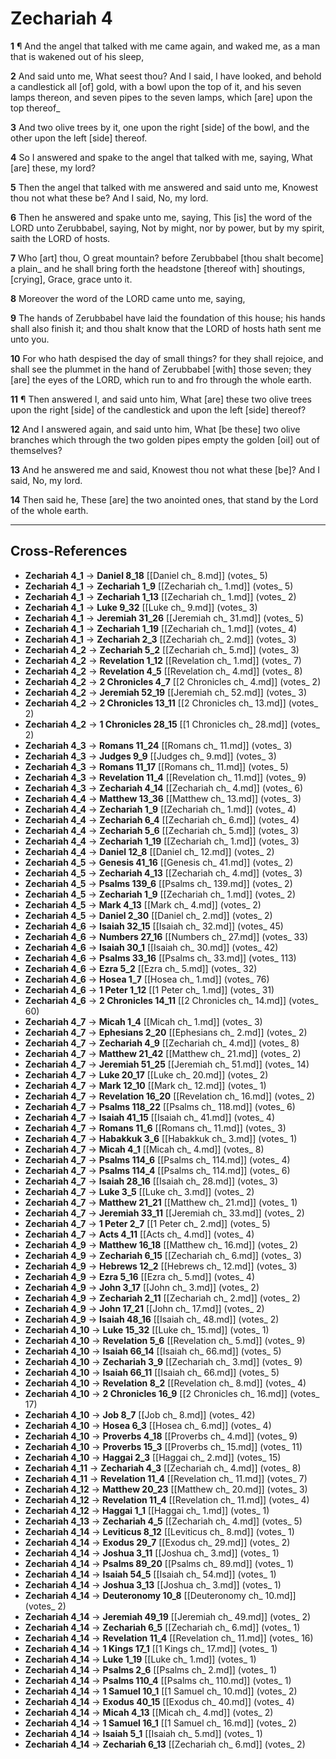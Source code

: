# Zechariah 4

**1** ¶ And the angel that talked with me came again, and waked me, as a man that is wakened out of his sleep,

**2** And said unto me, What seest thou? And I said, I have looked, and behold a candlestick all [of] gold, with a bowl upon the top of it, and his seven lamps thereon, and seven pipes to the seven lamps, which [are] upon the top thereof_

**3** And two olive trees by it, one upon the right [side] of the bowl, and the other upon the left [side] thereof.

**4** So I answered and spake to the angel that talked with me, saying, What [are] these, my lord?

**5** Then the angel that talked with me answered and said unto me, Knowest thou not what these be? And I said, No, my lord.

**6** Then he answered and spake unto me, saying, This [is] the word of the LORD unto Zerubbabel, saying, Not by might, nor by power, but by my spirit, saith the LORD of hosts.

**7** Who [art] thou, O great mountain? before Zerubbabel [thou shalt become] a plain_ and he shall bring forth the headstone [thereof with] shoutings, [crying], Grace, grace unto it.

**8** Moreover the word of the LORD came unto me, saying,

**9** The hands of Zerubbabel have laid the foundation of this house; his hands shall also finish it; and thou shalt know that the LORD of hosts hath sent me unto you.

**10** For who hath despised the day of small things? for they shall rejoice, and shall see the plummet in the hand of Zerubbabel [with] those seven; they [are] the eyes of the LORD, which run to and fro through the whole earth.

**11** ¶ Then answered I, and said unto him, What [are] these two olive trees upon the right [side] of the candlestick and upon the left [side] thereof?

**12** And I answered again, and said unto him, What [be these] two olive branches which through the two golden pipes empty the golden [oil] out of themselves?

**13** And he answered me and said, Knowest thou not what these [be]? And I said, No, my lord.

**14** Then said he, These [are] the two anointed ones, that stand by the Lord of the whole earth.

---

## Cross-References

- **Zechariah 4_1** → **Daniel 8_18** [[Daniel ch_ 8.md]] (votes_ 5)
- **Zechariah 4_1** → **Zechariah 1_9** [[Zechariah ch_ 1.md]] (votes_ 5)
- **Zechariah 4_1** → **Zechariah 1_13** [[Zechariah ch_ 1.md]] (votes_ 2)
- **Zechariah 4_1** → **Luke 9_32** [[Luke ch_ 9.md]] (votes_ 3)
- **Zechariah 4_1** → **Jeremiah 31_26** [[Jeremiah ch_ 31.md]] (votes_ 5)
- **Zechariah 4_1** → **Zechariah 1_19** [[Zechariah ch_ 1.md]] (votes_ 4)
- **Zechariah 4_1** → **Zechariah 2_3** [[Zechariah ch_ 2.md]] (votes_ 3)
- **Zechariah 4_2** → **Zechariah 5_2** [[Zechariah ch_ 5.md]] (votes_ 3)
- **Zechariah 4_2** → **Revelation 1_12** [[Revelation ch_ 1.md]] (votes_ 7)
- **Zechariah 4_2** → **Revelation 4_5** [[Revelation ch_ 4.md]] (votes_ 8)
- **Zechariah 4_2** → **2 Chronicles 4_7** [[2 Chronicles ch_ 4.md]] (votes_ 2)
- **Zechariah 4_2** → **Jeremiah 52_19** [[Jeremiah ch_ 52.md]] (votes_ 3)
- **Zechariah 4_2** → **2 Chronicles 13_11** [[2 Chronicles ch_ 13.md]] (votes_ 2)
- **Zechariah 4_2** → **1 Chronicles 28_15** [[1 Chronicles ch_ 28.md]] (votes_ 2)
- **Zechariah 4_3** → **Romans 11_24** [[Romans ch_ 11.md]] (votes_ 3)
- **Zechariah 4_3** → **Judges 9_9** [[Judges ch_ 9.md]] (votes_ 3)
- **Zechariah 4_3** → **Romans 11_17** [[Romans ch_ 11.md]] (votes_ 5)
- **Zechariah 4_3** → **Revelation 11_4** [[Revelation ch_ 11.md]] (votes_ 9)
- **Zechariah 4_3** → **Zechariah 4_14** [[Zechariah ch_ 4.md]] (votes_ 6)
- **Zechariah 4_4** → **Matthew 13_36** [[Matthew ch_ 13.md]] (votes_ 3)
- **Zechariah 4_4** → **Zechariah 1_9** [[Zechariah ch_ 1.md]] (votes_ 4)
- **Zechariah 4_4** → **Zechariah 6_4** [[Zechariah ch_ 6.md]] (votes_ 4)
- **Zechariah 4_4** → **Zechariah 5_6** [[Zechariah ch_ 5.md]] (votes_ 3)
- **Zechariah 4_4** → **Zechariah 1_19** [[Zechariah ch_ 1.md]] (votes_ 3)
- **Zechariah 4_4** → **Daniel 12_8** [[Daniel ch_ 12.md]] (votes_ 2)
- **Zechariah 4_5** → **Genesis 41_16** [[Genesis ch_ 41.md]] (votes_ 2)
- **Zechariah 4_5** → **Zechariah 4_13** [[Zechariah ch_ 4.md]] (votes_ 3)
- **Zechariah 4_5** → **Psalms 139_6** [[Psalms ch_ 139.md]] (votes_ 2)
- **Zechariah 4_5** → **Zechariah 1_9** [[Zechariah ch_ 1.md]] (votes_ 2)
- **Zechariah 4_5** → **Mark 4_13** [[Mark ch_ 4.md]] (votes_ 2)
- **Zechariah 4_5** → **Daniel 2_30** [[Daniel ch_ 2.md]] (votes_ 2)
- **Zechariah 4_6** → **Isaiah 32_15** [[Isaiah ch_ 32.md]] (votes_ 45)
- **Zechariah 4_6** → **Numbers 27_16** [[Numbers ch_ 27.md]] (votes_ 33)
- **Zechariah 4_6** → **Isaiah 30_1** [[Isaiah ch_ 30.md]] (votes_ 42)
- **Zechariah 4_6** → **Psalms 33_16** [[Psalms ch_ 33.md]] (votes_ 113)
- **Zechariah 4_6** → **Ezra 5_2** [[Ezra ch_ 5.md]] (votes_ 32)
- **Zechariah 4_6** → **Hosea 1_7** [[Hosea ch_ 1.md]] (votes_ 76)
- **Zechariah 4_6** → **1 Peter 1_12** [[1 Peter ch_ 1.md]] (votes_ 31)
- **Zechariah 4_6** → **2 Chronicles 14_11** [[2 Chronicles ch_ 14.md]] (votes_ 60)
- **Zechariah 4_7** → **Micah 1_4** [[Micah ch_ 1.md]] (votes_ 3)
- **Zechariah 4_7** → **Ephesians 2_20** [[Ephesians ch_ 2.md]] (votes_ 2)
- **Zechariah 4_7** → **Zechariah 4_9** [[Zechariah ch_ 4.md]] (votes_ 8)
- **Zechariah 4_7** → **Matthew 21_42** [[Matthew ch_ 21.md]] (votes_ 2)
- **Zechariah 4_7** → **Jeremiah 51_25** [[Jeremiah ch_ 51.md]] (votes_ 14)
- **Zechariah 4_7** → **Luke 20_17** [[Luke ch_ 20.md]] (votes_ 2)
- **Zechariah 4_7** → **Mark 12_10** [[Mark ch_ 12.md]] (votes_ 1)
- **Zechariah 4_7** → **Revelation 16_20** [[Revelation ch_ 16.md]] (votes_ 2)
- **Zechariah 4_7** → **Psalms 118_22** [[Psalms ch_ 118.md]] (votes_ 6)
- **Zechariah 4_7** → **Isaiah 41_15** [[Isaiah ch_ 41.md]] (votes_ 4)
- **Zechariah 4_7** → **Romans 11_6** [[Romans ch_ 11.md]] (votes_ 3)
- **Zechariah 4_7** → **Habakkuk 3_6** [[Habakkuk ch_ 3.md]] (votes_ 1)
- **Zechariah 4_7** → **Micah 4_1** [[Micah ch_ 4.md]] (votes_ 8)
- **Zechariah 4_7** → **Psalms 114_6** [[Psalms ch_ 114.md]] (votes_ 4)
- **Zechariah 4_7** → **Psalms 114_4** [[Psalms ch_ 114.md]] (votes_ 6)
- **Zechariah 4_7** → **Isaiah 28_16** [[Isaiah ch_ 28.md]] (votes_ 3)
- **Zechariah 4_7** → **Luke 3_5** [[Luke ch_ 3.md]] (votes_ 2)
- **Zechariah 4_7** → **Matthew 21_21** [[Matthew ch_ 21.md]] (votes_ 1)
- **Zechariah 4_7** → **Jeremiah 33_11** [[Jeremiah ch_ 33.md]] (votes_ 2)
- **Zechariah 4_7** → **1 Peter 2_7** [[1 Peter ch_ 2.md]] (votes_ 5)
- **Zechariah 4_7** → **Acts 4_11** [[Acts ch_ 4.md]] (votes_ 4)
- **Zechariah 4_9** → **Matthew 16_18** [[Matthew ch_ 16.md]] (votes_ 2)
- **Zechariah 4_9** → **Zechariah 6_15** [[Zechariah ch_ 6.md]] (votes_ 3)
- **Zechariah 4_9** → **Hebrews 12_2** [[Hebrews ch_ 12.md]] (votes_ 3)
- **Zechariah 4_9** → **Ezra 5_16** [[Ezra ch_ 5.md]] (votes_ 4)
- **Zechariah 4_9** → **John 3_17** [[John ch_ 3.md]] (votes_ 2)
- **Zechariah 4_9** → **Zechariah 2_11** [[Zechariah ch_ 2.md]] (votes_ 2)
- **Zechariah 4_9** → **John 17_21** [[John ch_ 17.md]] (votes_ 2)
- **Zechariah 4_9** → **Isaiah 48_16** [[Isaiah ch_ 48.md]] (votes_ 2)
- **Zechariah 4_10** → **Luke 15_32** [[Luke ch_ 15.md]] (votes_ 1)
- **Zechariah 4_10** → **Revelation 5_6** [[Revelation ch_ 5.md]] (votes_ 9)
- **Zechariah 4_10** → **Isaiah 66_14** [[Isaiah ch_ 66.md]] (votes_ 5)
- **Zechariah 4_10** → **Zechariah 3_9** [[Zechariah ch_ 3.md]] (votes_ 9)
- **Zechariah 4_10** → **Isaiah 66_11** [[Isaiah ch_ 66.md]] (votes_ 5)
- **Zechariah 4_10** → **Revelation 8_2** [[Revelation ch_ 8.md]] (votes_ 4)
- **Zechariah 4_10** → **2 Chronicles 16_9** [[2 Chronicles ch_ 16.md]] (votes_ 17)
- **Zechariah 4_10** → **Job 8_7** [[Job ch_ 8.md]] (votes_ 42)
- **Zechariah 4_10** → **Hosea 6_3** [[Hosea ch_ 6.md]] (votes_ 4)
- **Zechariah 4_10** → **Proverbs 4_18** [[Proverbs ch_ 4.md]] (votes_ 9)
- **Zechariah 4_10** → **Proverbs 15_3** [[Proverbs ch_ 15.md]] (votes_ 11)
- **Zechariah 4_10** → **Haggai 2_3** [[Haggai ch_ 2.md]] (votes_ 15)
- **Zechariah 4_11** → **Zechariah 4_3** [[Zechariah ch_ 4.md]] (votes_ 8)
- **Zechariah 4_11** → **Revelation 11_4** [[Revelation ch_ 11.md]] (votes_ 7)
- **Zechariah 4_12** → **Matthew 20_23** [[Matthew ch_ 20.md]] (votes_ 3)
- **Zechariah 4_12** → **Revelation 11_4** [[Revelation ch_ 11.md]] (votes_ 4)
- **Zechariah 4_12** → **Haggai 1_1** [[Haggai ch_ 1.md]] (votes_ 1)
- **Zechariah 4_13** → **Zechariah 4_5** [[Zechariah ch_ 4.md]] (votes_ 5)
- **Zechariah 4_14** → **Leviticus 8_12** [[Leviticus ch_ 8.md]] (votes_ 1)
- **Zechariah 4_14** → **Exodus 29_7** [[Exodus ch_ 29.md]] (votes_ 2)
- **Zechariah 4_14** → **Joshua 3_11** [[Joshua ch_ 3.md]] (votes_ 1)
- **Zechariah 4_14** → **Psalms 89_20** [[Psalms ch_ 89.md]] (votes_ 1)
- **Zechariah 4_14** → **Isaiah 54_5** [[Isaiah ch_ 54.md]] (votes_ 1)
- **Zechariah 4_14** → **Joshua 3_13** [[Joshua ch_ 3.md]] (votes_ 1)
- **Zechariah 4_14** → **Deuteronomy 10_8** [[Deuteronomy ch_ 10.md]] (votes_ 2)
- **Zechariah 4_14** → **Jeremiah 49_19** [[Jeremiah ch_ 49.md]] (votes_ 2)
- **Zechariah 4_14** → **Zechariah 6_5** [[Zechariah ch_ 6.md]] (votes_ 1)
- **Zechariah 4_14** → **Revelation 11_4** [[Revelation ch_ 11.md]] (votes_ 16)
- **Zechariah 4_14** → **1 Kings 17_1** [[1 Kings ch_ 17.md]] (votes_ 1)
- **Zechariah 4_14** → **Luke 1_19** [[Luke ch_ 1.md]] (votes_ 1)
- **Zechariah 4_14** → **Psalms 2_6** [[Psalms ch_ 2.md]] (votes_ 1)
- **Zechariah 4_14** → **Psalms 110_4** [[Psalms ch_ 110.md]] (votes_ 1)
- **Zechariah 4_14** → **1 Samuel 10_1** [[1 Samuel ch_ 10.md]] (votes_ 2)
- **Zechariah 4_14** → **Exodus 40_15** [[Exodus ch_ 40.md]] (votes_ 4)
- **Zechariah 4_14** → **Micah 4_13** [[Micah ch_ 4.md]] (votes_ 2)
- **Zechariah 4_14** → **1 Samuel 16_1** [[1 Samuel ch_ 16.md]] (votes_ 2)
- **Zechariah 4_14** → **Isaiah 5_1** [[Isaiah ch_ 5.md]] (votes_ 1)
- **Zechariah 4_14** → **Zechariah 6_13** [[Zechariah ch_ 6.md]] (votes_ 2)
